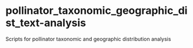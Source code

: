 # pollinator_taxonomic_geographic_dist_text-analysis
Scripts for pollinator taxonomic and geographic distribution analysis
